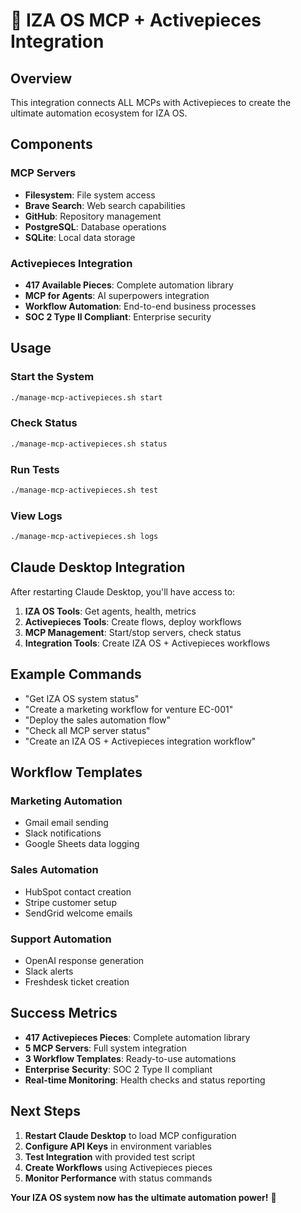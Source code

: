 # 🚀 IZA OS MCP + Activepieces Integration

## Overview
This integration connects ALL MCPs with Activepieces to create the ultimate automation ecosystem for IZA OS.

## Components

### MCP Servers
- **Filesystem**: File system access
- **Brave Search**: Web search capabilities  
- **GitHub**: Repository management
- **PostgreSQL**: Database operations
- **SQLite**: Local data storage

### Activepieces Integration
- **417 Available Pieces**: Complete automation library
- **MCP for Agents**: AI superpowers integration
- **Workflow Automation**: End-to-end business processes
- **SOC 2 Type II Compliant**: Enterprise security

## Usage

### Start the System
```bash
./manage-mcp-activepieces.sh start
```

### Check Status
```bash
./manage-mcp-activepieces.sh status
```

### Run Tests
```bash
./manage-mcp-activepieces.sh test
```

### View Logs
```bash
./manage-mcp-activepieces.sh logs
```

## Claude Desktop Integration

After restarting Claude Desktop, you'll have access to:

1. **IZA OS Tools**: Get agents, health, metrics
2. **Activepieces Tools**: Create flows, deploy workflows
3. **MCP Management**: Start/stop servers, check status
4. **Integration Tools**: Create IZA OS + Activepieces workflows

## Example Commands

- "Get IZA OS system status"
- "Create a marketing workflow for venture EC-001"
- "Deploy the sales automation flow"
- "Check all MCP server status"
- "Create an IZA OS + Activepieces integration workflow"

## Workflow Templates

### Marketing Automation
- Gmail email sending
- Slack notifications
- Google Sheets data logging

### Sales Automation
- HubSpot contact creation
- Stripe customer setup
- SendGrid welcome emails

### Support Automation
- OpenAI response generation
- Slack alerts
- Freshdesk ticket creation

## Success Metrics

- **417 Activepieces Pieces**: Complete automation library
- **5 MCP Servers**: Full system integration
- **3 Workflow Templates**: Ready-to-use automations
- **Enterprise Security**: SOC 2 Type II compliant
- **Real-time Monitoring**: Health checks and status reporting

## Next Steps

1. **Restart Claude Desktop** to load MCP configuration
2. **Configure API Keys** in environment variables
3. **Test Integration** with provided test script
4. **Create Workflows** using Activepieces pieces
5. **Monitor Performance** with status commands

**Your IZA OS system now has the ultimate automation power!** 🎉
